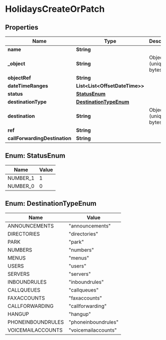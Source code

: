 

# HolidaysCreateOrPatch


## Properties

| Name | Type | Description | Notes |
|------------ | ------------- | ------------- | -------------|
|**name** | **String** |  |  |
|**_object** | **String** | ObjectId (unique 12 bytes ID) |  |
|**objectRef** | **String** |  |  |
|**dateTimeRanges** | **List&lt;List&lt;OffsetDateTime&gt;&gt;** |  |  |
|**status** | [**StatusEnum**](#StatusEnum) |  |  [optional] |
|**destinationType** | [**DestinationTypeEnum**](#DestinationTypeEnum) |  |  |
|**destination** | **String** | ObjectId (unique 12 bytes ID) |  [optional] |
|**ref** | **String** |  |  [optional] |
|**callForwardingDestination** | **String** |  |  [optional] |



## Enum: StatusEnum

| Name | Value |
|---- | -----|
| NUMBER_1 | 1 |
| NUMBER_0 | 0 |



## Enum: DestinationTypeEnum

| Name | Value |
|---- | -----|
| ANNOUNCEMENTS | &quot;announcements&quot; |
| DIRECTORIES | &quot;directories&quot; |
| PARK | &quot;park&quot; |
| NUMBERS | &quot;numbers&quot; |
| MENUS | &quot;menus&quot; |
| USERS | &quot;users&quot; |
| SERVERS | &quot;servers&quot; |
| INBOUNDRULES | &quot;inboundrules&quot; |
| CALLQUEUES | &quot;callqueues&quot; |
| FAXACCOUNTS | &quot;faxaccounts&quot; |
| CALLFORWARDING | &quot;callforwarding&quot; |
| HANGUP | &quot;hangup&quot; |
| PHONEINBOUNDRULES | &quot;phoneinboundrules&quot; |
| VOICEMAILACCOUNTS | &quot;voicemailaccounts&quot; |



